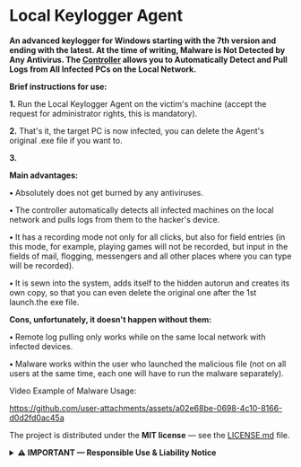 # Local Keylogger Agent
**An advanced keylogger for Windows starting with the 7th version and ending with the latest. At the time of writing, Malware is Not Detected by Any Antivirus. The [Controller](https://github.com/ArGul-0/Local-Keylogger-Controller) allows you to Automatically Detect and Pull Logs from All Infected PCs on the Local Network.**

**Brief instructions for use:**

**1.** Run the Local Keylogger Agent on the victim's machine (accept the request for administrator rights, this is mandatory).

**2.** That's it, the target PC is now infected, you can delete the Agent's original .exe file if you want to.

**3.** 



**Main advantages:**

**•** Absolutely does not get burned by any antiviruses.

**•** The controller automatically detects all infected machines on the local network and pulls logs from them to the hacker's device.

**•** It has a recording mode not only for all clicks, but also for field entries (in this mode, for example, playing games will not be recorded, but input in the fields of mail, flogging, messengers and all other places where you can type will be recorded).

**•** It is sewn into the system, adds itself to the hidden autorun and creates its own copy, so that you can even delete the original one after the 1st launch.the exe file.

**Cons, unfortunately, it doesn't happen without them:**

**•** Remote log pulling only works while on the same local network with infected devices.

**•** Malware works within the user who launched the malicious file (not on all users at the same time, each one will have to run the malware separately).



Video Example of Malware Usage:

https://github.com/user-attachments/assets/a02e68be-0698-4c10-8166-d0d2fd0ac45a

The project is distributed under the **MIT license** — see the [LICENSE.md](https://github.com/ArGul-0/Local-Keylogger-Agent/blob/master/LICENSE.md) file.
<details>
<summary><strong>⚠️ IMPORTANT — Responsible Use & Liability Notice</strong></summary>

**Purpose.** This repository and its contents were created for **educational**, **research**, and **defensive** cybersecurity purposes only — e.g., for learning, testing in isolated labs, or demonstrating concepts to security professionals.

**Prohibited use.** You must **not** use, deploy, or run any files or tools from this repository against any system, network, or data unless you have **explicit, written permission** from the system owner. Unauthorized use may violate laws and cause serious harm.

**Environment.** Only use these materials in a controlled, offline, or isolated lab environment (e.g., VM with no network or on dedicated test hardware) where you are the authorized owner/operator.

**No warranty / No liability.** The author provides this repository **as-is**, without any warranty. The author **disclaims all responsibility** for any misuse, damage, loss, or legal consequences resulting from use of these materials. Nothing in this notice constitutes legal advice.

**If in doubt.** If you are unsure whether your planned use is permitted or lawful, **do not proceed** and consult appropriate legal counsel or your organization’s security/legal team.



</details>
